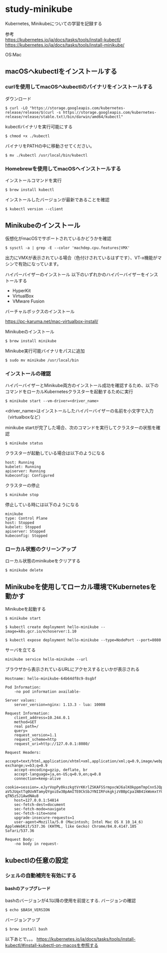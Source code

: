 # study-minikube

Kubernetes, Minikubeについての学習を記録する


参考  
https://kubernetes.io/ja/docs/tasks/tools/install-kubectl/  
https://kubernetes.io/ja/docs/tasks/tools/install-minikube/

OS:Mac


## macOSへkubectlをインストールする

### curlを使用してmacOSへkubectlのバイナリをインストールする

ダウンロード
```
$ curl -LO "https://storage.googleapis.com/kubernetes-release/release/$(curl -s https://storage.googleapis.com/kubernetes-release/release/stable.txt)/bin/darwin/amd64/kubectl"
```
kubectlバイナリを実行可能にする
```
$ chmod +x ./kubectl
```

バイナリをPATHの中に移動させてください。
```
$ mv ./kubectl /usr/local/bin/kubectl
```

### Homebrewを使用してmacOSへインストールする

インストールコマンドを実行
```
$ brew install kubectl 
```

インストールしたバージョンが最新であることを確認
```
$ kubectl version --client
```

## Minikubeのインストール

仮想化がmacOSでサポートされているかどうかを確認
```
$ sysctl -a | grep -E --color 'machdep.cpu.features|VMX'
```
出力にVMXが表示されている場合（色付けされているはずです）、VT-x機能がマシンで有効になっています。


ハイパーバイザーのインストール 
以下のいずれかのハイパーバイザーをインストールする  
- HyperKit
- VirtualBox
- VMware Fusion


バーチャルボックスのインストール

https://pc-karuma.net/mac-virtualbox-install/



Minikubeのインストール

```
$ brew install minikube
```

Minikube実行可能バイナリをパスに追加
```
$ sudo mv minikube /usr/local/bin
```
### インストールの確認

ハイパーバイザーとMinikube両方のインストール成功を確認するため、以下のコマンドをローカルKubernetesクラスターを起動するために実行
```
$ minikube start --vm-driver=<driver_name>
```
<driver_name>はインストールしたハイパーバイザーの名前を小文字で入力（virtualboxなど）


minikube startが完了した場合、次のコマンドを実行してクラスターの状態を確認
```
$ minikube status
```

クラスターが起動している場合は以下のようになる  

```
host: Running
kubelet: Running
apiserver: Running
kubeconfig: Configured
```

クラスターの停止

```
$ minikube stop
```

停止している時には以下のようになる

```
minikube
type: Control Plane
host: Stopped
kubelet: Stopped
apiserver: Stopped
kubeconfig: Stopped
```

### ローカル状態のクリーンアップ 


ローカル状態のminikubeをクリアする
```
$ minikube delete
```



## Minikubeを使用してローカル環境でKubernetesを動かす


Minikubeを起動する
```
$ minikube start
```

```
$ kubectl create deployment hello-minikube --image=k8s.gcr.io/echoserver:1.10
```

```
$ kubectl expose deployment hello-minikube --type=NodePort --port=8080
```

サーバを立てる
```
minikube service hello-minikube --url
```

ブラウザから表示されているURLにアクセスするといかが表示される  
```
Hostname: hello-minikube-64b64df8c9-8sgbf

Pod Information:
	-no pod information available-

Server values:
	server_version=nginx: 1.13.3 - lua: 10008

Request Information:
	client_address=10.244.0.1
	method=GET
	real path=/
	query=
	request_version=1.1
	request_scheme=http
	request_uri=http://127.0.0.1:8080/

Request Headers:
	accept=text/html,application/xhtml+xml,application/xml;q=0.9,image/webp,image/apng,*/*;q=0.8,application/signed-exchange;v=b3;q=0.9
	accept-encoding=gzip, deflate, br
	accept-language=ja,en-US;q=0.9,en;q=0.8
	connection=keep-alive
	cookie=session=.eJyrVopPy0kszkgtVrKKrlZSKAFSSrmpxcWJ6alKOkppmTmpCnn5JQpp-aV5JUqxtTq0UxNTamyQYgoiEw3BpAmITE0CkSbJYNIIRFokgkjzVBBpCpa1NB41kWomxtYCAIG3oms.XxQusQ.Mt6q0vP4E8W-qTN5zSJ1AwdNAu8
	host=127.0.0.1:54814
	sec-fetch-dest=document
	sec-fetch-mode=navigate
	sec-fetch-site=none
	upgrade-insecure-requests=1
	user-agent=Mozilla/5.0 (Macintosh; Intel Mac OS X 10_14_6) AppleWebKit/537.36 (KHTML, like Gecko) Chrome/84.0.4147.105 Safari/537.36

Request Body:
	-no body in request-
```


## kubectlの任意の設定 

### シェルの自動補完を有効にする

#### bashのアップグレード 

bashのバージョンが4.1以降の使用を前提とする.
バージョンの確認

```
$ echo $BASH_VERSION
```

バージョンアップ
```
$ brew install bash
```

以下あとで。。。
https://kubernetes.io/ja/docs/tasks/tools/install-kubectl/#install-kubectl-on-macosを参照する
